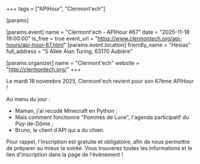 +++
tags = ["APIHour", "Clermont'ech"]

[params]

[params.event]
name = "Clermont'ech - APIHour #67"
date = "2025-11-18 19:00:00"
is_free = true
event_url = "https://www.clermontech.org/api-hours/api-hour-67.html"
[params.event.location]
friendly_name = "Hesias"
full_address = "5 Allée Alan Turing, 63170 Aubière"

[params.organizer]
name = "Clermont'ech"
website = "http://clermontech.org/"
+++

Le mardi 18 novembre 2025, Clermont'ech revient pour son 67éme APIHour !

Au menu du jour :
- Maman, j'ai recodé Minecraft en Python ;
- Mais comment fonctionne "Pommes de Lune", l'agenda participatif du Puy-de-Dôme ;
- Bruno, le client d'API qui a du chien.

Pour rappel, l'inscription est gratuite et obligatoire, afin de nous permettre de préparer au mieux la soirée. Vous trouverez toutes les informations et le lien d'inscription dans la page de l'évènement !
